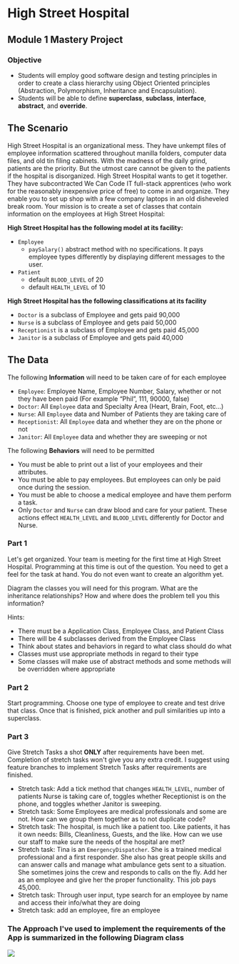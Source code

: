 # High Street Hospital

## Module 1 Mastery Project

### Objective

- Students will employ good software design and testing principles in order to create a class hierarchy using Object Oriented principles (Abstraction, Polymorphism, Inheritance and Encapsulation).
- Students will be able to define **superclass**, **subclass**, **interface**, **abstract**, and **override**.

## The Scenario

High Street Hospital is an organizational mess. They have unkempt files of employee information scattered throughout manilla folders, computer data files, and old tin filing cabinets. With the madness of the daily grind, patients are the priority. But the utmost care cannot be given to the patients if the hospital is disorganized. High Street Hospital wants to get it together. They have subcontracted We Can Code IT full-stack apprentices (who work for the reasonably inexpensive price of free) to come in and organize. They enable you to set up shop with a few company laptops in an old disheveled break room. Your mission is to create a set of classes that contain information on the employees at High Street Hospital:

**High Street Hospital has the following model at its facility:**

- `Employee`
  - `paySalary()` abstract method with no specifications. It pays employee types differently by displaying different messages to the user.
- `Patient`
  - default `BLOOD_LEVEL` of 20
  - default `HEALTH_LEVEL` of 10

**High Street Hospital has the following classifications at its facility**

- `Doctor` is a subclass of Employee and gets paid 90,000
- `Nurse` is a subclass of Employee and gets paid 50,000
- `Receptionist` is a subclass of Employee and gets paid 45,000
- `Janitor` is a subclass of Employee and gets paid 40,000

## The Data

The following **Information** will need to be taken care of for each employee

- `Employee`: Employee Name, Employee Number, Salary, whether or not they have been paid (For example “Phil”, 111, 90000, false)
- `Doctor`: All `Employee` data and Specialty Area (Heart, Brain, Foot, etc…)
- `Nurse`: All `Employee` data and Number of Patients they are taking care of
- `Receptionist`: All `Employee` data and whether they are on the phone or not
- `Janitor`: All `Employee` data and whether they are sweeping or not

The following **Behaviors** will need to be permitted

- You must be able to print out a list of your employees and their attributes.
- You must be able to pay employees. But employees can only be paid once during the session.
- You must be able to choose a medical employee and have them perform a task.
- Only `Doctor` and `Nurse` can draw blood and care for your patient. These actions effect `HEALTH_LEVEL` and `BLOOD_LEVEL` differently for Doctor and Nurse.

### Part 1

Let's get organized. Your team is meeting for the first time at High Street Hospital. Programming at this time is out of the question. You need to get a feel for the task at hand. You do not even want to create an algorithm yet.

Diagram the classes you will need for this program. What are the inheritance relationships? How and where does the problem tell you this information?

Hints:

- There must be a Application Class, Employee Class, and Patient Class
- There will be 4 subclasses derived from the Employee Class
- Think about states and behaviors in regard to what class should do what
- Classes must use appropriate methods in regard to their type
- Some classes will make use of abstract methods and some methods will be overridden where appropriate

### Part 2

Start programming. Choose one type of employee to create and test drive that class. Once that is finished, pick another and pull similarities up into a superclass.

### Part 3

Give Stretch Tasks a shot **ONLY** after requirements have been met. Completion of stretch tasks won't give you any extra credit. I suggest using feature branches to implement Stretch Tasks after requirements are finished.

- Stretch task: Add a tick method that changes `HEALTH_LEVEL`, number of patients Nurse is taking care of, toggles whether Receptionist is on the phone, and toggles whether Janitor is sweeping.
- Stretch task: Some Employees are medical professionals and some are not. How can we group them together as to not duplicate code?
- Stretch task: The hospital, is much like a patient too. Like patients, it has it own needs: Bills, Cleanliness, Guests, and the like. How can we use our staff to make sure the needs of the hospital are met?
- Stretch task: Tina is an `EmergencyDispatcher`. She is a trained medical professional and a first responder. She also has great people skills and can answer calls and manage what ambulance gets sent to a situation. She sometimes joins the crew and responds to calls on the fly. Add her as an employee and give her the proper functionality. This job pays 45,000.
- Stretch task: Through user input, type search for an employee by name and access their info/what they are doing
- Stretch task: add an employee, fire an employee

### The Approach I've used to implement the requirements of the App is summarized in the following Diagram class


![](https://res.cloudinary.com/dalytekam/image/upload/v1581019412/hospital_class_diagram.png)
